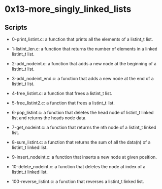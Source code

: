 # 0x13-more_singly_linked_lists

## Scripts

- 0-print_listint.c:
	a function that prints all the elements of a listint_t list.

- 1-listint_len.c:
	a function that returns the number of elements in a linked listint_t list.

- 2-add_nodeint.c:
	a function that adds a new node at the beginning of a listint_t list.

- 3-add_nodeint_end.c:
	a function that adds a new node at the end of a listint_t list.

- 4-free_listint.c:
	a function that frees a listint_t list.

- 5-free_listint2.c:
	a function that frees a listint_t list.

- 6-pop_listint.c:
	a function that deletes the head node of listint_t linked list and returns the heads node data.

- 7-get_nodeint.c:
	a function that returns the nth node of a listint_t linked list.

- 8-sum_listint.c:
	a function that returns the sum of all the data(n) of a listint_t linked list.

- 9-insert_nodeint.c:
	a function that inserts a new node at given position.

- 10-delete_nodeint.c:
	a function that deletes the node at index of a listint_t linked list.

- 100-reverse_listint.c:
	a function that reverses a listint_t linked list.
